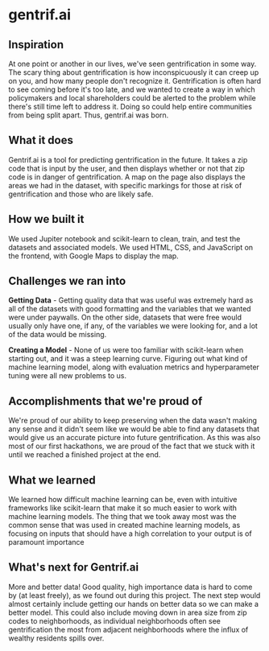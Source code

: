 # gentrif.ai
## Inspiration
At one point or another in our lives, we've seen gentrification in some way. The scary thing about gentrification is how inconspicuously it can creep up on you, and how many people don't recognize it.
Gentrification is often hard to see coming before it's too late, and we wanted to create a way in which policymakers and local shareholders could be alerted to the problem while there's still time left to address it. Doing so could help entire communities from being split apart. Thus, gentrif.ai was born.

## What it does
Gentrif.ai is a tool for predicting gentrification in the future. It takes a zip code that is input by the user, and then displays whether or not that zip code is in danger of gentrification. A map on the page also displays the areas we had in the dataset, with specific markings for those at risk of gentrification and those who are likely safe.

## How we built it
We used Jupiter notebook and scikit-learn to clean, train, and test the datasets and associated models. We used HTML, CSS, and JavaScript on the frontend, with Google Maps to display the map.

## Challenges we ran into
**Getting Data** - Getting quality data that was useful was extremely hard as all of the datasets with good formatting and the variables that we wanted were under paywalls. On the other side, datasets that were free would usually only have one, if any, of the variables we were looking for, and a lot of the data would be missing.

**Creating a Model** - None of us were too familiar with scikit-learn when starting out, and it was a steep learning curve. Figuring out what kind of machine learning model, along with evaluation metrics and hyperparameter tuning were all new problems to us.

## Accomplishments that we're proud of
We're proud of our ability to keep preserving when the data wasn't making any sense and it didn't seem like we would be able to find any datasets that would give us an accurate picture into future gentrification. As this was also most of our first hackathons, we are proud of the fact that we stuck with it until we reached a finished project at the end.

## What we learned
We learned how difficult machine learning can be, even with intuitive frameworks like scikit-learn that make it so much easier to work with machine learning models. The thing that we took away most was the common sense that was used in created machine learning models, as focusing on inputs that should have a high correlation to your output is of paramount importance

## What's next for Gentrif.ai
More and better data! Good quality, high importance data is hard to come by (at least freely), as we found out during this project. The next step would almost certainly include getting our hands on better data so we can make a better model. This could also include moving down in area size from zip codes to neighborhoods, as individual neighborhoods often see gentrification the most from adjacent neighborhoods where the influx of wealthy residents spills over.
